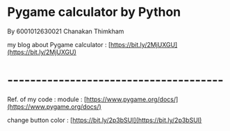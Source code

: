 # Pygame calculator by Python
By 6001012630021  Chanakan  Thimkham 

my blog about Pygame calculator :
   [https://bit.ly/2MjUXGU](https://bit.ly/2MjUXGU)
   
# --------------------------------------
   
Ref. of my code :
   module : [https://www.pygame.org/docs/](https://www.pygame.org/docs/)
      
   change button color : [https://bit.ly/2p3bSUI](https://bit.ly/2p3bSUI)

